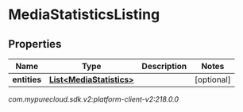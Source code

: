 # MediaStatisticsListing


## Properties

| Name | Type | Description | Notes |
| ------------ | ------------- | ------------- | ------------- |
| **entities** | [**List&lt;MediaStatistics&gt;**](MediaStatistics) |  |  [optional] |




_com.mypurecloud.sdk.v2:platform-client-v2:218.0.0_
